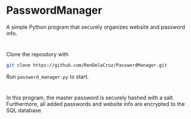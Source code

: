 # PasswordManager

A simple Python program that securely organizes website and password info.

#

Clone the repository with
```bash
git clone https://github.com/RenDelaCruz/PasswordManager.git
```

Run `password_manager.py` to start.

#

In this program, the master password is securely hashed with a salt. Furthermore, all added passwords and website info are encrypted to the SQL database.

